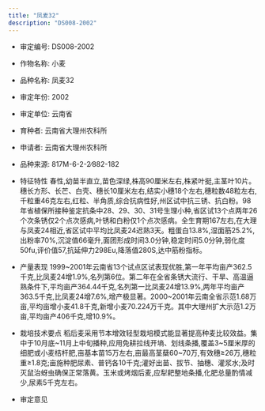 ```yaml
---
title: "凤麦32"
description: "DS008-2002"
---
```

* 审定编号:  DS008-2002

*  作物名称:  小麦

*  品种名称:  凤麦32

*  审定年份:  2002

*  审定单位:  云南省

* 育种者:  云南省大理州农科所

*  申请者:  云南省大理州农科所

*  品种来源:  817M-6-2-2∕882-182

*  特征特性
春性,幼苗半直立,苗色深绿,株高90厘米左右,株紧叶挺,主茎叶10片。穗长方形、长芒、白壳、穗长10厘米左右,结实小穗18个左右,穗粒数48粒左右,千粒重46克左右,红粒、半角质,综合抗病性好,州区试中抗三锈、抗白粉。98年省植保所接种鉴定抗条中28、29、30、31号生理小种,省区试13个点两年26个次条锈仅2个点次感病,叶锈和白粉仅1个点次感病。全生育期167左右,在大理与凤麦24相近,省区试中平均比凤麦24迟熟3天。粗蛋白13.8%,湿面筋25.2%,出粉率70%,沉淀值66毫升,面团形成时间3.0分钟,稳定时间5.0分钟,弱化度50fu,评价值57,抗延伸力298Eu,降落值280S,达中筋粉指标。

*  产量表现
1999~2001年云南省13个试点区试表现优胜,第一年平均亩产362.5千克,比凤麦24增1.9%,名列第6位。第二年在全省条锈大流行、干旱、高温逼熟条件下,平均亩产364.44千克,名列第一比凤麦24增13.9%,两年平均亩产363.5千克,比凤麦24增7.6%,增产极显著。2000~2001年云南全省示范1.68万亩,平均亩增小麦41.8千克,新增小麦70.224万千克。其中大理州扩大示范1.2万亩,平均亩产406千克,增10.9%。

*  栽培技术要点
稻后麦采用节本增效轻型栽培模式能显著提高种麦比较效益。集中于10月底~11月上中旬播种,应用免耕拉线开墒、划线条播,覆盖3~5厘米厚的细肥或小麦桔杆肥,亩基本苗15万左右,亩最高茎蘖60~70万,有效穗≥26万,穗粒重≥1.8克;亩施种肥尿素、普钙各10千克;灌好出苗、拔节、抽穗、灌浆水;及时灭鼠治蚜虫确保正常落黄。玉米或烤烟后麦,应犁耙整地条播,化肥总量酌情减少,尿素5千克左右。

*  审定意见

